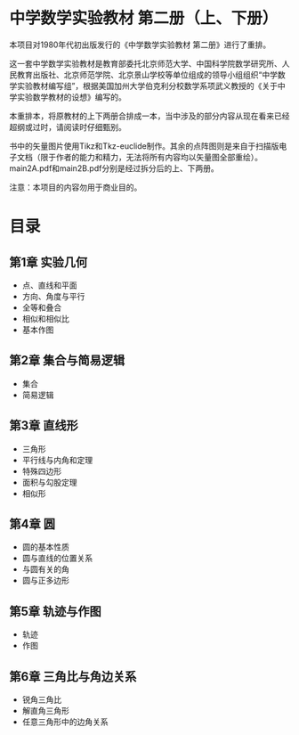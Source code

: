 # 中学数学实验教材 第二册（上、下册）

本项目对1980年代初出版发行的《中学数学实验教材 第二册》进行了重排。

这一套中学数学实验教材是教育部委托北京师范大学、中国科学院数学研究所、人民教育出版社、北京师范学院、北京景山学校等单位组成的领导小组组织“中学数学实验教材编写组”，根据美国加州大学伯克利分校数学系项武义教授的《关于中学实验数学教材的设想》编写的。

本重排本，将原教材的上下两册合排成一本，当中涉及的部分内容从现在看来已经超纲或过时，请阅读时仔细甄别。

书中的矢量图片使用Tikz和Tkz-euclide制作。其余的点阵图则是来自于扫描版电子文档（限于作者的能力和精力，无法将所有内容均以矢量图全部重绘）。
main2A.pdf和main2B.pdf分别是经过拆分后的上、下两册。

注意：本项目的内容勿用于商业目的。


# 目录

## 第1章  实验几何
* 点、直线和平面
* 方向、角度与平行
* 全等和叠合
* 相似和相似比
* 基本作图

## 第2章  集合与简易逻辑
* 集合
* 简易逻辑

## 第3章  直线形
* 三角形
* 平行线与内角和定理
* 特殊四边形
* 面积与勾股定理
* 相似形

## 第4章  圆
* 圆的基本性质
* 圆与直线的位置关系
* 与圆有关的角
* 圆与正多边形

## 第5章  轨迹与作图
* 轨迹
* 作图

## 第6章  三角比与角边关系
* 锐角三角比
* 解直角三角形
* 任意三角形中的边角关系


